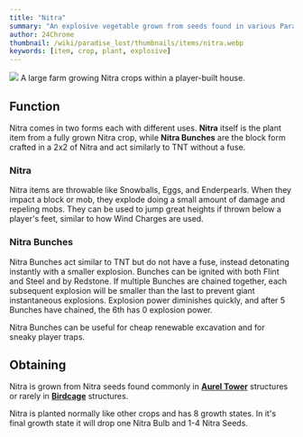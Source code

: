 ```yaml
---
title: "Nitra"
summary: "An explosive vegetable grown from seeds found in various Paradise structures"
author: 24Chrome
thumbnail: /wiki/paradise_lost/thumbnails/items/nitra.webp
keywords: [item, crop, plant, explosive]
---
```


<img src="/wiki/paradise_lost/items/nitra.webp">
A large farm growing Nitra crops within a player-built house.

## Function
Nitra comes in two forms each with different uses. **Nitra** itself is the plant item from a fully grown Nitra crop, while **Nitra Bunches** are the block form crafted in a 2x2 of Nitra and act similarly to TNT without a fuse.

### Nitra
Nitra items are throwable like Snowballs, Eggs, and Enderpearls. When they impact a block or mob, they explode doing a small amount of damage and repeling mobs. They can be used to jump great heights if thrown below a player's feet, similar to how Wind Charges are used.

### Nitra Bunches
Nitra Bunches act similar to TNT but do not have a fuse, instead detonating instantly with a smaller explosion. Bunches can be ignited with both Flint and Steel and by Redstone. If multiple Bunches are chained together, each subsequent explosion will be smaller than the last to prevent giant instantaneous explosions. Explosion power diminishes quickly, and after 5 Bunches have chained, the 6th has 0 explosion power.

Nitra Bunches can be useful for cheap renewable excavation and for sneaky player traps.

## Obtaining
Nitra is grown from Nitra seeds found commonly in **[Aurel Tower](/wiki/paradise-lost/structures/aurel-tower/)** structures or rarely in **[Birdcage](/wiki/paradise-lost/structures/birdcage/)** structures.

Nitra is planted normally like other crops and has 8 growth states. In it's final growth state it will drop one Nitra Bulb and 1-4 Nitra Seeds.
